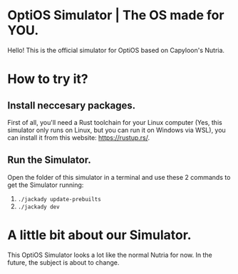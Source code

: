 # OptiOS Simulator | The OS made for YOU.

Hello! This is the official simulator for OptiOS based on Capyloon's Nutria. 


# How to try it?

## Install neccesary packages.
First of all, you'll need a Rust toolchain for your Linux computer (Yes, this simulator only runs on Linux, but you can run it on Windows via WSL), you can install it from this website: https://rustup.rs/.

## Run the Simulator.
Open the folder of this simulator in a terminal and use these 2 commands to get the Simulator running:
1. `./jackady update-prebuilts`
2. `./jackady dev`


# A little bit about our Simulator.

This OptiOS Simulator looks a lot like the normal Nutria for now. In the future, the subject is about to change.
